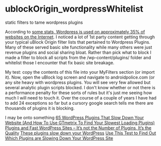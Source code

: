 # ublockOrigin_wordpressWhitelist
static filters to tame wordpress plugins

According to [some stats, Wordpress is used on approximately 35% of websites on the Internet](https://kinsta.com/wordpress-market-share/).  I noticed a lot of 1st party content getting through your typical uBlock Origin filter lists that pertained to Wordpress Plugins.  Many of these served basic site functionality while many others were just revenue plugins and social sharing bloat.  Rather than pick what to block I made a filter to block all scripts from the /wp-content/plugins/ folder and whitelist those I encounter that fix basic site breakage.

My test:
copy the contents of this file into your MyFilters section (or import it).  Now, open the uBlock log screen and navigate to androidpolice.com (or any site heavy with wordpress plugins.
You will see very few allowed but several analytic plugin scripts blocked.  I don't know whether or not there is a performance penalty for these sorts of rules but it's just me seeing how much I will need to touch it.  Over the course of a couple of years I have had to add 24 exceptions so far but a cursory google search tells me there are thousands of plugins it is blocking.


I may be onto something
[65 WordPress Plugins That Slow Down Your Website (And How To Use GTmetrix To Find Your Slowest Loading Plugins)](https://onlinemediamasters.com/slow-wordpress-plugins/)
[Plugins and Fast WordPress Sites – It’s not the Number of Plugins, It’s the Quality](https://wpengine.com/blog/plugins-and-fast-wordpress-sites-its-not-the-number-of-plugins-its-the-quality/)
[These plugins slow down your WordPress](https://servebolt.com/articles/these-plugins-slow-down-your-wordpress/)
[Use This Test to Find Out Which Plugins are Slowing Down Your WordPress Site](https://premium.wpmudev.org/blog/use-this-test-to-find-out-which-plugins-are-slowing-down-your-wordpress-site/)
